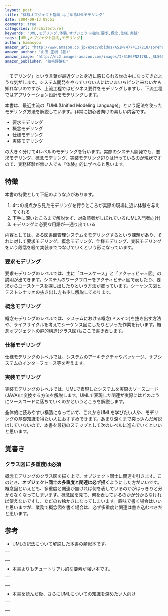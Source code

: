```yaml
---
layout: post
title: "体験オブジェクト指向 はじめるUMLモデリング"
date: 2004-09-13 09:51
comments: true
categories: [Architecture]
keywords: "UML,モデリング,体験,オブジェクト指向,要求,概念,仕様,実践"
tags: [UML,オブジェクト指向,モデリング]
author: hamasyou
amazon_url: "http://www.amazon.co.jp/exec/obidos/ASIN/4774117218/sorehabooks-22"
amazon_author: "山田 正樹 (著)"
amazon_image: "http://ec2.images-amazon.com/images/I/51E6PN217BL._SL500_AA300_.jpg"
amazon_publisher: "技術評論社"
---
```


「モデリング」という言葉が最近グッと身近に感じられる世の中になってきたような気がします。システム開発をやっていない人にはいまいちピンと来ないかも知れないのですが、上流工程ではビジネス要件をモデリングしますし、下流工程ではアプリケーション設計をモデリングします。

本書は、最近主流の「UML(Unified Modeling Language)」という記法を使ったモデリング方法を解説しています。非常に初心者向けの易しい内容です。

<ul><li>要求モデリング</li><li>概念モデリング</li><li>仕様モデリング</li><li>実装モデリング</li></ul>

の大きく分けて4レベルのモデリングを行います。実際のシステム開発でも、要求モデリング、概念モデリング、実装モデリング辺りは行っているのが現状ですので、実務経験が無い人でも『体験』的に学べると思います。


<!-- more -->

<h2>特徴</h2>

本書の特徴として下記のような点があります。

<ol><li>4つの視点から見たモデリングを行うところが実際の現場に近い体験を与えてくれる</li><li>下手に深いところまで解説せず、対象読者がしぼれている(UML入門者向け)</li><li>モデリングに必要な用語が一通り出ている</li></ol>

内容としては、ある図書館管理システムをモデリングするという課題があり、それに対して要求モデリング、概念モデリング、仕様モデリング、実装モデリングをいう段階を経て実装までつなげていくという形になっています。

<h3>要求モデリング</h3>

要求モデリングのレベルでは、主に「ユースケース」と「アクティビティ図」の説明が出てきます。システムのワークフローをアクティビティ図で表したり、要求からユースケースを探し出したりという方法が載っています。シーケンス図とテストシナリオの抜き出し方も少し解説してあります。

<h3>概念モデリング</h3>

概念モデリングのレベルでは、システムにおける概念(ドメイン)を抜き出す方法や、ライフサイクルを考えてシーケンス図にしたりといった作業を行います。概念オブジェクトの静的構造(クラス図)もここで書き表します。

<h3>仕様モデリング</h3>

仕様モデリングのレベルでは、システムのアーキテクチャやパッケージ、サブシステムのインターフェース等を考えます。

<h3>実装モデリング</h3>

実装モデリングのレベルでは、UMLで表現したシステムを実際のソースコード(JAVA)に変換する方法を解説します。UMLで表現した関連が実際にはどのようにソースコードに落ちていくのかというところを解説します。

全体的に読みやすい構造になっていて、これからUMLを学びたい人や、モデリングの基礎知識を得たい人におすすめできます。あまり深くまで突っ込んだ解説はしていないので、本書を最初のステップとして次のレベルに進んでいくといいと思います。

<h2>覚書き</h2>

<h3>クラス図に多重度は必須</h3>

概念モデリングのクラス図を描く上で、オブジェクト同士に関連を引きます。このとき、<strong>オブジェクト同士の多重度と関連は必ず描く</strong>ようにした方がいいです。概念図といえども、多重度と関連が無ければ何を表しているのかがはっきりと分からなくなってしまいます。概念図を見て、何を表しているのかが分からなければ使えないですし、ただのお絵かきになってしまいます。趣味で書く場合はいいと思いますが、業務で概念図を書く場合は、必ず多重度と関連は書き込むべきだと思います。

<h2>参考</h2>

+ UMLの記法について解説した本書の類似本です。

<div class="rakuten"><table border="0" cellpadding="5" width="400"><tr><td valign="top"><a href="http://www.amazon.co.jp/exec/obidos/ASIN/4816334114/sorehabooks-22/" rel="external nofollow"></a><br /></td></tr></table>
</div>

+ 本書よりもチュートリアル的な要素が強い本です。

<div class="rakuten"><table border="0" cellpadding="5" width="400"><tr><td valign="top"><a href="http://www.amazon.co.jp/exec/obidos/ASIN/4798105600/sorehabooks-22/" rel="external nofollow"></a><br /></td></tr></table>
</div>

+ 本書を読んだ後、さらにUMLについての知識を深めたい人向け

<div class="rakuten"><table border="0" cellpadding="5" width="400"><tr><td valign="top"><a href="http://www.amazon.co.jp/exec/obidos/ASIN/4881358642/sorehabooks-22/" rel="external nofollow"></a><br /></td></tr></table>
</div>




